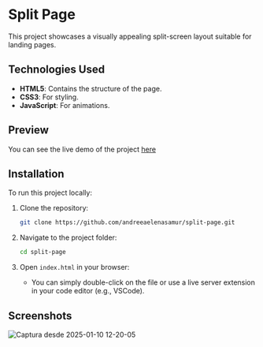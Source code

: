 # Split Page

This project showcases a visually appealing split-screen layout suitable for landing pages.

## Technologies Used
- **HTML5**: Contains the structure of the page.
- **CSS3**: For styling.
- **JavaScript**: For animations.

## Preview
You can see the live demo of the project [here](https://andreeaelenasamur.github.io/split-page/)

## Installation
To run this project locally:

1. Clone the repository:
   ```bash
   git clone https://github.com/andreeaelenasamur/split-page.git
   ```

2. Navigate to the project folder:
   ```bash
   cd split-page
   ```

3. Open `index.html` in your browser:
   - You can simply double-click on the file or use a live server extension in your code editor (e.g., VSCode).

## Screenshots
![Captura desde 2025-01-10 12-20-05](https://github.com/user-attachments/assets/41cc3294-b7c0-47e3-9a0e-c0a0c568f0cb)
